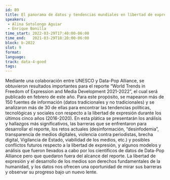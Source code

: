```yaml
---
id: B9
title: El panorama de datos y tendencias mundiales en libertad de expresión y desarrollo mediático
speakers:
 - Alina Sotolongo Aguiar
 - Enrique Bonilla
time_start: 2022-03-29T17:40:00-06:00
time_end:   2021-03-29T18:20:00-06:00
block: b-2022
slot: 9
format: 
language: 
track: data-4-good
tags:
---
```


Mediante una colaboración entre UNESCO y Data-Pop Alliance, se obtuvieron resultados importantes para el reporte “World Trends in Freedom of Expression and Media Development 2021-2022”, el cual será publicado en febrero de este año. Para este propósito, se mapearon más de 150 fuentes de información (datos tradicionales y no tradicionales) y se analizaron más de 30 de ellas para encontrar las tendencias políticas, tecnológicas y sociales con respecto a la libertad de expresión durante los últimos cinco años (2016-2020). En esta plática se presentarán los análisis y hallazgos más significativos, las barreras que se enfrentaron para desarrollar el reporte, los retos actuales (desinformación, “desinfodemia”, transparencia de medios digitales, violencia contra periodistas, brecha digital, Vigilancia de Estado, viabilidad de los medios, etc.) y posibles conflictos futuros respecto a la libertad de expresión, y algunos modelos y análisis que fueron llevados a cabo por los científicos de datos de  Data-Pop Alliance pero que quedaron fuera del alcance del reporte.  La libertad de expresión y el desarrollo de los medios son derechos fundamentales de la humanidad, y los datos nos ofrecen una oportunidad de mirar sus barreras y observar su progreso bajo un nuevo lente.

